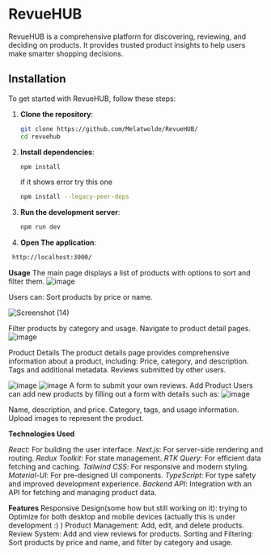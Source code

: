 # RevueHUB

RevueHUB is a comprehensive platform for discovering, reviewing, and deciding on products. It provides trusted product insights to help users make smarter shopping decisions.

## Installation
To get started with RevueHUB, follow these steps:

1. **Clone the repository**:  
   ```bash
   git clone https://github.com/Melatwolde/RevueHUB/
   cd revuehub
   ```
2. **Install dependencies**:
   ```bash
   npm install
   ```
   if it shows error try this one
   ```bash
   npm install --legacy-peer-deps
   ```
3. **Run the development server**:
   ```bash
   npm run dev
   ```
4. **Open The application**:
  ```bash
   http://localhost:3000/
  ```
**Usage**
The main page displays a list of products with options to sort and filter them. 
![image](https://github.com/user-attachments/assets/22806d49-c7d3-45ee-91e3-9b91c6a44bf0)

Users can:
Sort products by price or name.

![Screenshot (14)](https://github.com/user-attachments/assets/f334bb65-099c-4c62-8f07-f87172c65456)

Filter products by category and usage.
Navigate to product detail pages.
![image](https://github.com/user-attachments/assets/f6aefd24-3365-4eb0-a128-6a57168239ff)

Product Details
The product details page provides comprehensive information about a product, including:
Price, category, and description.
Tags and additional metadata.
Reviews submitted by other users.

![image](https://github.com/user-attachments/assets/4d7dbd5b-063c-404e-9113-6ef79d7371b2) ![image](https://github.com/user-attachments/assets/a41d289b-04be-49b0-a25a-10e0d3f0b7d0)
A form to submit your own reviews.
Add Product
Users can add new products by filling out a form with details such as:
![image](https://github.com/user-attachments/assets/c76fe5e5-a4b7-4980-babb-b724e181d816)

Name, description, and price.
Category, tags, and usage information.
Upload images to represent the product.

**Technologies Used**

*React*: For building the user interface.
*Next.js*: For server-side rendering and routing.
*Redux Toolkit*: For state management.
*RTK Query*: For efficient data fetching and caching.
*Tailwind CSS*: For responsive and modern styling.
*Material-UI*: For pre-designed UI components.
*TypeScript*: For type safety and improved development experience.
*Backend API*: Integration with an API for fetching and managing product data.

**Features**
Responsive Design(some how but still working on it): trying to Optimize for both desktop and mobile devices (actually this is under development :) )
Product Management: Add, edit, and delete products.
Review System: Add and view reviews for products.
Sorting and Filtering: Sort products by price and name, and filter by category and usage.
